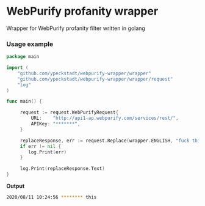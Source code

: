 # WebPurify profanity wrapper
Wrapper for WebPurify profanity filter written in golang

### Usage example

```go
package main

import (
	"github.com/ypeckstadt/webpurify-wrapper/wrapper"
	"github.com/ypeckstadt/webpurify-wrapper/wrapper/request"
	"log"
)

func main() {

	 request := request.WebPurifyRequest{
		 URL:    "http://api1-ap.webpurify.com/services/rest/",
		 APIKey: "*******",
	 }

	 replaceResponse, err := request.Replace(wrapper.ENGLISH, "fuck this", "**", true, true, true, false)
	 if err != nil {
	 	log.Print(err)
	 }

	 log.Print(replaceResponse.Text)
}
```

**Output**
```bash
2020/08/11 10:24:56 ******** this
```
